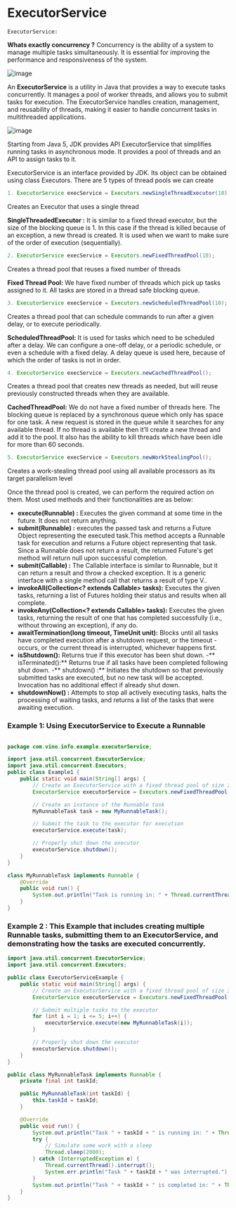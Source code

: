 # ExecutorService

`ExecutorService:`

**Whats exactly concurrency ?**
Concurrency is the ability of a system to manage multiple tasks simultaneously. It is essential for improving the performance and responsiveness of the system.

![image](https://github.com/vinosubi/Java-Thread-Examples/assets/133937082/ac0dcb21-41f1-446c-8282-5298770a66b8)

An **ExecutorService** is a utility in Java that provides a way to execute tasks concurrently.
It manages a pool of worker threads, and allows you to submit tasks for execution.
The ExecutorService handles creation, management, and reusability of threads, making it easier to handle concurrent tasks in multithreaded applications.

![image](https://github.com/vinosubi/Java-Thread-Examples/assets/133937082/b57765f9-cdbf-4017-9f80-5433ddf6a8ea)

Starting from Java 5, JDK provides API ExecutorService that simplifies running tasks in asynchronous mode. It provides a pool of threads and an API to assign tasks to it.

ExecutorService is an interface provided by JDK. Its object can be obtained using class Executors. There are 5 types of thread pools we can create

```java
1. ExecutorService execService = Executors.newSingleThreadExecutor(10);
 ```
 Creates an Executor that uses a single thread
 
 **SingleThreadedExecutor :** It is similar to a fixed thread executor, but the size of the blocking queue is 1. In this case if the thread is killed because of an exception, a new thread is created. It is used when we want to make sure of the order of execution (sequentially).

```java
2. ExecutorService execService = Executors.newFixedThreadPool(10);
```
 Creates a thread pool that reuses a fixed number of threads
 
**Fixed Thread Pool:** We have fixed number of threads which pick up tasks assigned to it. All tasks are stored in a thread safe blocking queue.


```java
3. ExecutorService execService = Executors.newScheduledThreadPool(10);
```
 Creates a thread pool that can schedule commands to run after a given delay, or to execute periodically.
 
**ScheduledThreadPool:** It is used for tasks which need to be scheduled after a delay. We can configure a one-off delay, or a periodic schedule, or even a schedule with a fixed delay. A delay queue is used here, because of which the order of tasks is not in order.


```java
4. ExecutorService execService = Executors.newCachedThreadPool();
```
 Creates a thread pool that creates new threads as needed, but will reuse previously constructed threads when they are available.
 
**CachedThreadPool:** We do not have a fixed number of threads here. The blocking queue is replaced by a synchronous queue which only has space for one task. A new request is stored in the queue while it searches for any available thread. If no thread is available then it’ll create a new thread and add it to the pool. It also has the ability to kill threads which have been idle for more than 60 seconds.


```java
5. ExecutorService execService = Executors.newWorkStealingPool();
```
Creates a work-stealing thread pool using all available processors as its target parallelism level

Once the thread pool is created, we can perform the required action on them. Most used methods and their functionalities are as below:

- **execute(Runnable) :** Executes the given command at some time in the future. It does not return anything.
- **submit(Runnable) :** executes the passed task and returns a Future Object representing the executed task.This method accepts a Runnable task for execution and returns a Future object representing that task. Since a Runnable does not return a result, the returned Future's get method will return null upon successful completion.
- **submit(Callable) :** The Callable interface is similar to Runnable, but it can return a result and throw a checked exception. It is a generic interface with a single method call that returns a result of type V..
- **invokeAll(Collection<? extends Callable<T>> tasks):** Executes the given tasks, returning a list of Futures holding their status and results when all complete.
- **invokeAny(Collection<? extends Callable<T>> tasks):** Executes the given tasks, returning the result of one that has completed successfully (i.e., without throwing an exception), if any do.
- **awaitTermination(long timeout, TimeUnit unit):** Blocks until all tasks have completed execution after a shutdown request, or the timeout - occurs, or the current thread is interrupted, whichever happens first.
- **isShutdown():** Returns true if this executor has been shut down.
-** isTerminated():** Returns true if all tasks have been completed following shut down.
-** shutdown() :** Initiates the shutdown so that previously submitted tasks are executed, but no new task will be accepted. Invocation has no additional effect if already shut down.
- **shutdownNow() :** Attempts to stop all actively executing tasks, halts the processing of waiting tasks, and returns a list of the tasks that were awaiting execution.

### Example 1: Using ExecutorService to Execute a Runnable

```java

package com.vino.info.example.executorService;

import java.util.concurrent.ExecutorService;
import java.util.concurrent.Executors;
public class Example1 {
    public static void main(String[] args) {
        // Create an ExecutorService with a fixed thread pool of size 2
        ExecutorService executorService = Executors.newFixedThreadPool(2);

        // Create an instance of the Runnable task
        MyRunnableTask task = new MyRunnableTask();

        // Submit the task to the executor for execution
        executorService.execute(task);

        // Properly shut down the executor
        executorService.shutdown();
    }
}

class MyRunnableTask implements Runnable {
    @Override
    public void run() {
        System.out.println("Task is running in: " + Thread.currentThread().getName());
    }
}

```
### Example 2 : This Example that includes creating multiple Runnable tasks, submitting them to an ExecutorService, and demonstrating how the tasks are executed concurrently.

```java
import java.util.concurrent.ExecutorService;
import java.util.concurrent.Executors;

public class ExecutorServiceExample {
    public static void main(String[] args) {
        // Create an ExecutorService with a fixed thread pool of size 3
        ExecutorService executorService = Executors.newFixedThreadPool(3);

        // Submit multiple tasks to the executor
        for (int i = 1; i <= 5; i++) {
            executorService.execute(new MyRunnableTask(i));
        }

        // Properly shut down the executor
        executorService.shutdown();
    }
}

public class MyRunnableTask implements Runnable {
    private final int taskId;

    public MyRunnableTask(int taskId) {
        this.taskId = taskId;
    }

    @Override
    public void run() {
        System.out.println("Task " + taskId + " is running in: " + Thread.currentThread().getName());
        try {
            // Simulate some work with a sleep
            Thread.sleep(2000);
        } catch (InterruptedException e) {
            Thread.currentThread().interrupt();
            System.err.println("Task " + taskId + " was interrupted.");
        }
        System.out.println("Task " + taskId + " is completed in: " + Thread.currentThread().getName());
    }
}

```








